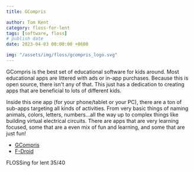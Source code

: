 ```yaml
---
title: GCompris

author: Tom Kent
category: floss-for-lent
tags: [software, floss]
# publish date
date: 2023-04-03 00:00:00 +0600

img: "/assets/img/floss/gcompris_logo.svg"
---
```


GCompris is the best set of educational software for kids around. Most educational apps are littered with ads or in-app
purchases. Because this is open source, there isn't any of that. This just has a dedication to creating apps that are
beneficial to lots of different kids.

Inside this one app (for your phone/tablet or your PC), there are a ton of sub-apps targeting all kinds of activities. 
From very basic things of naming animals, colors, letters, numbers...all the way up to complex things like building 
virtual electrical circuits. There are apps that are very learning focused, some that are a even mix of fun and 
learning, and some that are just fun!

*   [GCompris](https://www.gcompris.net/)
*   [F-Droid](https://f-droid.org/en/packages/net.gcompris.full/)

FLOSSing for lent 35/40